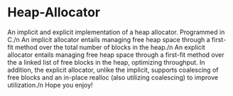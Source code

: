 # Heap-Allocator
An implicit and explicit implementation of a heap allocator. Programmed in C./n
An implicit allocator entails managing free heap space through a first-fit method over the total number of blocks in the heap./n
An explicit allocator entails managing free heap space through a first-fit method over the a linked list of free blocks in the heap, optimizing throughput. In addition, the explicit allocator, unlike the implicit, supports coalescing of free blocks and an in-place realloc (also utilizing coalescing) to improve utilization./n
Hope you enjoy!
